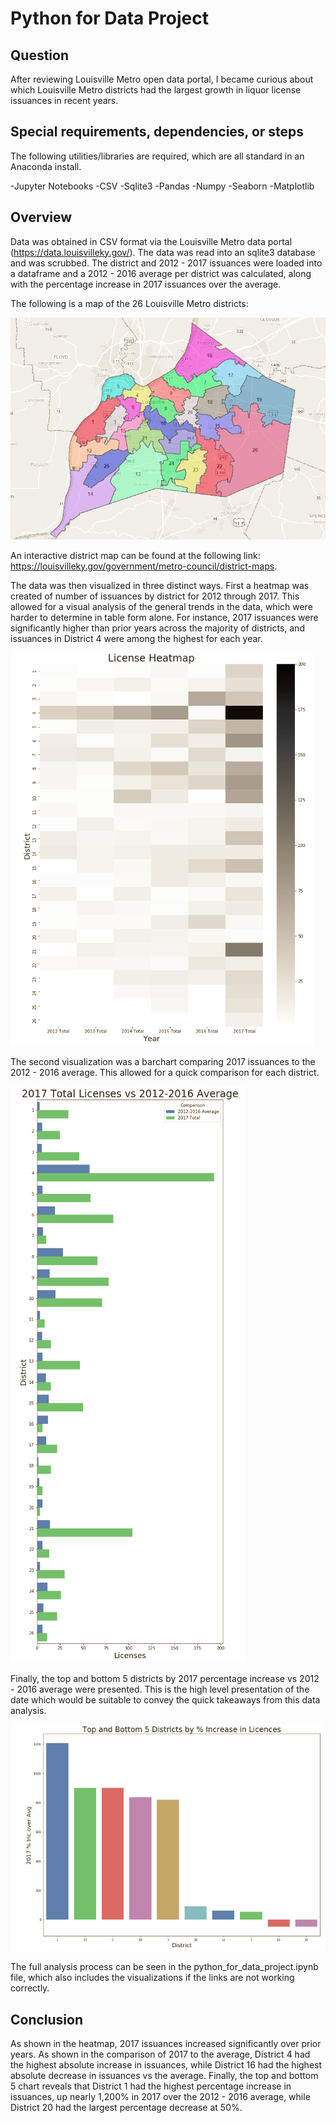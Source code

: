# Python for Data Project


## Question
After reviewing Louisville Metro open data portal, I became curious about which Louisville Metro districts had the largest growth in liquor license issuances in recent years.

## Special requirements, dependencies, or steps

The following utilities/libraries are required, which are all standard in an Anaconda install.

-Jupyter Notebooks
-CSV
-Sqlite3
-Pandas
-Numpy
-Seaborn
-Matplotlib

## Overview

Data was obtained in CSV format via the Louisville Metro data portal (https://data.louisvilleky.gov/). The data was read into an sqlite3 database and was scrubbed. The district and 2012 - 2017 issuances were loaded into a dataframe and a 2012 - 2016 average per district was calculated, along with the percentage increase in 2017 issuances over the average. 

The following is a map of the 26 Louisville Metro districts:

![districtmap](./districtmap.PNG)

An interactive district map can be found at the following link: https://louisvilleky.gov/government/metro-council/district-maps.

The data was then visualized in three distinct ways. First a heatmap was created of number of issuances by district for 2012 through 2017. This allowed for a visual analysis of the general trends in the data, which were harder to determine in table form alone. For instance, 2017 issuances were significantly higher than prior years across the majority of districts, and issuances in District 4 were among the highest for each year.  

![heatmap](./heatmap.PNG)

The second visualization was a barchart comparing 2017 issuances to the 2012 - 2016 average. This allowed for a quick comparison for each district. 

![comparison](./comparison.PNG)

Finally, the top and bottom 5 districts by 2017 percentage increase vs 2012 - 2016 average were presented. This is the high level presentation of the date which would be suitable to convey the quick takeaways from this data analysis. 

![take away](./takeaway.png)

The full analysis process can be seen in the python_for_data_project.ipynb file, which also includes the visualizations if the links are not working correctly.

## Conclusion
As shown in the heatmap, 2017 issuances increased significantly over prior years. As shown in the comparison of 2017 to the average, District 4 had the highest absolute increase in issuances, while District 16 had the highest absolute decrease in issuances vs the average. Finally, the top and bottom 5 chart reveals that District 1 had the highest percentage increase in issuances, up nearly 1,200% in 2017 over the 2012 - 2016 average, while District 20 had the largest percentage decrease at 50%.

